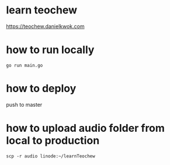 # learn teochew
https://teochew.danielkwok.com

# how to run locally
```shell
go run main.go
```

# how to deploy
push to master

# how to upload audio folder from local to production
```shell
scp -r audio linode:~/learnTeochew
```